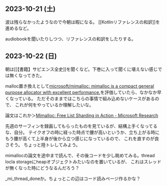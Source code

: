 ## 2023-10-21 (土)

波は残らなかったようなので今朝は暇になる。
[[Kotlinリファレンスの和訳]]を進めるなど。

audiobookを聞いたりしつつ、リファレンスの和訳をしたりする。

## 2023-10-22 (日)

朝は[[【書籍】サピエンス全史]]を聞くなど。下巻に入って聞くに堪えない感じでは無くなってきた。

malloc置き換えとして[microsoft/mimalloc: mimalloc is a compact general purpose allocator with excellent performance.](https://github.com/microsoft/mimalloc)を評価していたら、なかなか早くなっている。
ただそのままではこちらの事情で組み込めないケースがあるので、
これが何をやっているか理解したいな。

論文はこれか＞[Mimalloc: Free List Sharding in Action - Microsoft Research](https://www.microsoft.com/en-us/research/publication/mimalloc-free-list-sharding-in-action/)

先週のサーフィンを録画してもらったものを見ているが、結構上手くなってるな、自分。
テイクオフの時に経った時点で腰が高いというか、立ち上がる時にもう腰が高くて上半身が後から立つ感じになっているので、
これを直すのが良さそう。
ちょっと陸トレしてみよう。

mimallocの論文を途中まで読んで、その後コードを少し眺めてみる。thread locla storageにheapオブジェクトみたいなのを置いているが、
これはスレッドが無くなった時にどうなるんだろう？

_mi_thread_doneか。ちょっとこの辺はコード読みページ作るかな？